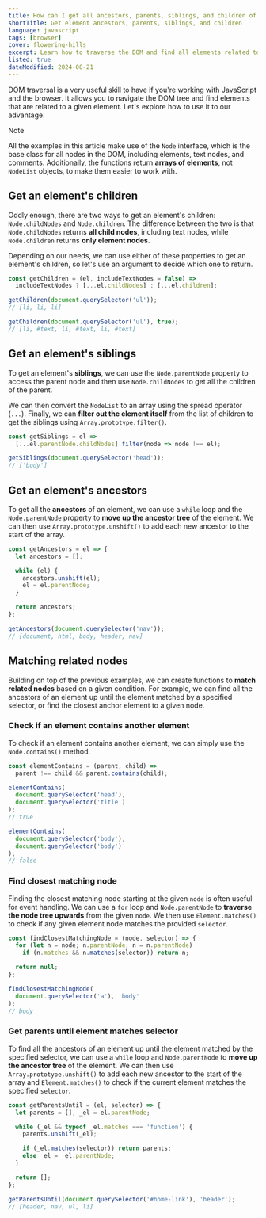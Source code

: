 ```yaml
---
title: How can I get all ancestors, parents, siblings, and children of an element?
shortTitle: Get element ancestors, parents, siblings, and children
language: javascript
tags: [browser]
cover: flowering-hills
excerpt: Learn how to traverse the DOM and find all elements related to a given element.
listed: true
dateModified: 2024-08-21
---
```


DOM traversal is a very useful skill to have if you're working with JavaScript and the browser. It allows you to navigate the DOM tree and find elements that are related to a given element. Let's explore how to use it to our advantage.

> [!NOTE]
>
> All the examples in this article make use of the `Node` interface, which is the base class for all nodes in the DOM, including elements, text nodes, and comments. Additionally, the functions return **arrays of elements**, not `NodeList` objects, to make them easier to work with.


## Get an element's children

Oddly enough, there are two ways to get an element's children: `Node.childNodes` and `Node.children`. The difference between the two is that `Node.childNodes` returns **all child nodes**, including text nodes, while `Node.children` returns **only element nodes**.

Depending on our needs, we can use either of these properties to get an element's children, so let's use an argument to decide which one to return.

```js
const getChildren = (el, includeTextNodes = false) =>
  includeTextNodes ? [...el.childNodes] : [...el.children];

getChildren(document.querySelector('ul'));
// [li, li, li]

getChildren(document.querySelector('ul'), true);
// [li, #text, li, #text, li, #text]
```

## Get an element's siblings

To get an element's **siblings**, we can use the `Node.parentNode` property to access the parent node and then use `Node.childNodes` to get all the children of the parent.

We can then convert the `NodeList` to an array using the spread operator (`...`). Finally, we can **filter out the element itself** from the list of children to get the siblings using `Array.prototype.filter()`.

```js
const getSiblings = el =>
  [...el.parentNode.childNodes].filter(node => node !== el);

getSiblings(document.querySelector('head'));
// ['body']
```

## Get an element's ancestors

To get all the **ancestors** of an element, we can use a `while` loop and the `Node.parentNode` property to **move up the ancestor tree** of the element. We can then use `Array.prototype.unshift()` to add each new ancestor to the start of the array.

```js
const getAncestors = el => {
  let ancestors = [];

  while (el) {
    ancestors.unshift(el);
    el = el.parentNode;
  }

  return ancestors;
};

getAncestors(document.querySelector('nav'));
// [document, html, body, header, nav]
```

## Matching related nodes

Building on top of the previous examples, we can create functions to **match related nodes** based on a given condition. For example, we can find all the ancestors of an element up until the element matched by a specified selector, or find the closest anchor element to a given node.

### Check if an element contains another element

To check if an element contains another element, we can simply use the `Node.contains()` method.

```js
const elementContains = (parent, child) =>
  parent !== child && parent.contains(child);

elementContains(
  document.querySelector('head'),
  document.querySelector('title')
);
// true

elementContains(
  document.querySelector('body'),
  document.querySelector('body')
);
// false
```

### Find closest matching node

Finding the closest matching node starting at the given `node` is often useful for event handling. We can use a `for` loop and `Node.parentNode` to **traverse the node tree upwards** from the given `node`. We then use `Element.matches()` to check if any given element node matches the provided `selector`.

```js
const findClosestMatchingNode = (node, selector) => {
  for (let n = node; n.parentNode; n = n.parentNode)
    if (n.matches && n.matches(selector)) return n;

  return null;
};

findClosestMatchingNode(
  document.querySelector('a'), 'body'
);
// body
```

### Get parents until element matches selector

To find all the ancestors of an element up until the element matched by the specified selector, we can use a `while` loop and `Node.parentNode` to **move up the ancestor tree** of the element. We can then use `Array.prototype.unshift()` to add each new ancestor to the start of the array and `Element.matches()` to check if the current element matches the specified `selector`.

```js
const getParentsUntil = (el, selector) => {
  let parents = [], _el = el.parentNode;

  while (_el && typeof _el.matches === 'function') {
    parents.unshift(_el);

    if (_el.matches(selector)) return parents;
    else _el = _el.parentNode;
  }

  return [];
};

getParentsUntil(document.querySelector('#home-link'), 'header');
// [header, nav, ul, li]
```
